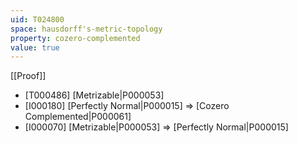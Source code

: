 ```yaml
---
uid: T024800
space: hausdorff's-metric-topology
property: cozero-complemented
value: true
---
```

[[Proof]]

* [T000486] [Metrizable|P000053]
* [I000180] [Perfectly Normal|P000015] => [Cozero Complemented|P000061]
* [I000070] [Metrizable|P000053] => [Perfectly Normal|P000015]


